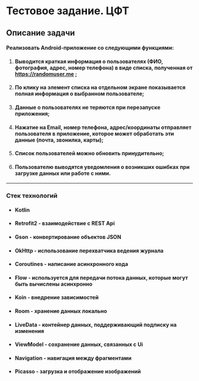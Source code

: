 # Тестовое задание. ЦФТ
## Описание задачи
#### Реализовать Android-приложение со следующими функциями:
1. #### Выводится краткая информация о пользователях (ФИО, фотография, адрес, номер телефона) в виде списка, полученная от https://randomuser.me ;
2. #### По клику на элемент списка на отдельном экране показывается полная информация о выбранном пользователе;
3. #### Данные о пользователях не теряются при перезапуске приложения;
4. #### Нажатие на Email, номер телефона, адрес/координаты отправляет пользователя в приложение, которое может обработать эти данные (почта, звонилка, карты);
5. #### Список пользователей можно обновить принудительно;
6. #### Пользователю выводятся уведомления о возникших ошибках при загрузке данных или работе с ними.
______________
### Стек технологий
+ #### Kotlin
+ #### Retrofit2 - взаимодействие с REST Api
+ #### Gson - конвертирование объектов JSON 
+ #### OkHttp - использование перехватчика ведения журнала
+ #### Coroutines - написание асинхронного кода
+ #### Flow - используется для передачи потока данных, которые могут быть вычислены асинхронно
+ #### Koin - внедрение зависимостей
+ #### Room - хранение данных локально 
+ #### LiveData - контейнер данных, поддерживающий подписку на изменения
+ #### ViewModel - сохранение данных, связанных с Ui
+ #### Navigation - навигация между фрагментами
+ #### Picasso - загрузка и отображение изображений 
